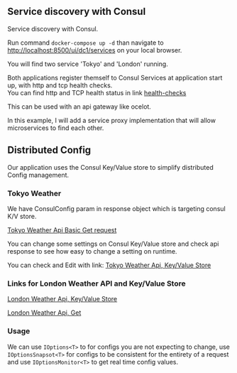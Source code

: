 ## Service discovery with Consul

Service discovery with Consul.  

Run command `docker-compose up -d` than navigate to [http://localhost:8500/ui/dc1/services](http://localhost:8500/ui/dc1/services) on your local browser.

You will find two service 'Tokyo' and 'London' running. 

Both applications register themself to Consul Services at application start up, with http and tcp health checks.  
You can find http and TCP health status in link [health-checks](http://localhost:8500/ui/dc1/services/London/instances/consul-server/London/health-checks) 


This can be used with an api gateway like ocelot.

In this example, I will add a service proxy implementation that will allow microservices to find each other. 


## Distributed Config

Our application uses the Consul Key/Value store to simplify distributed Config management.  

### Tokyo Weather
We have ConsulConfig param in response object which is targeting consul K/V store. 

[Tokyo Weather Api Basic Get request](http://localhost:60002/WeatherForecast)

You can change some settings on Consul Key/Value store and check api response to see how easy to change a setting on runtime.

You can check and Edit with link: [Tokyo Weather Api, Key/Value Store](http://localhost:8500/ui/dc1/kv/WeatherApi/Tokyo/appsettings.json/edit)


### Links for London Weather API and Key/Value Store


[London Weather Api, Key/Value Store](http://localhost:8500/ui/dc1/kv/WeatherApi/London/appsettings.json/edit)

[London Weather Api, Get](http://localhost:60001/WeatherForecast)

### Usage

We can use ```IOptions<T>``` to for configs you are not expecting to change, use ```IOptionsSnapsot<T>``` for configs to be consistent for the entirety of a request and use ```IOptionsMonitor<T>``` to get real time config values.
